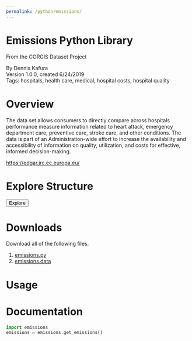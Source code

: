 ```yaml
---
permalink: /python/emissions/
---
```


# Emissions Python Library

<p class='lead'>From the CORGIS Dataset Project</p>

<span class='text-muted'>By Dennis Kafura</span><br>
<span class='text-muted'>Version 1.0.0, created 6/24/2019</span><br>
<span class='text-muted'>Tags: hospitals, health care, medical, hospital costs, hospital quality</span>

# Overview

The data set allows consumers to directly compare across hospitals performance measure information related to heart attack, emergency department care, preventive care, stroke care, and other conditions. The data is part of an Administration-wide effort to increase the availability and accessibility of information on quality, utilization, and costs for effective, informed decision-making.

<https://edgar.jrc.ec.europa.eu/>

> 

# Explore Structure

<button>Explore</button>

# Downloads

Download all of the following files.

1. [emissions.py](../../datasets/python/emissions/emissions.py)
2. [emissions.data](../../datasets/python/emissions/emissions.data)

# Usage

# Documentation

```python
import emissions
emissions = emissions.get_emissions()
```